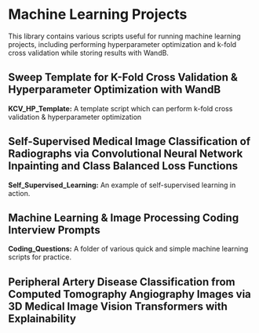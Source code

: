 # Machine Learning Projects
This library contains various scripts useful for running machine learning projects, including performing hyperparameter optimization and k-fold cross validation while storing results with WandB. 

## Sweep Template for K-Fold Cross Validation & Hyperparameter Optimization with WandB
**KCV_HP_Template:** A template script which can perform k-fold cross validation & hyperparameter optimization

## Self-Supervised Medical Image Classification of Radiographs via Convolutional Neural Network Inpainting and Class Balanced Loss Functions
**Self_Supervised_Learning:** An example of self-supervised learning in action. 

## Machine Learning & Image Processing Coding Interview Prompts
**Coding_Questions:** A folder of various quick and simple machine learning scripts for practice. 

## Peripheral Artery Disease Classification from Computed Tomography Angiography Images via 3D Medical Image Vision Transformers with Explainability

